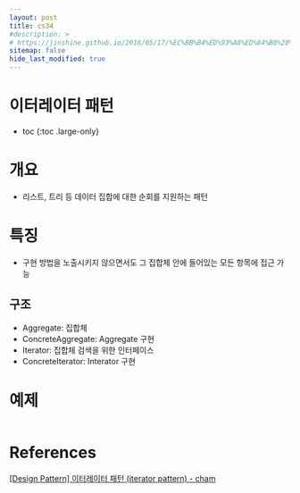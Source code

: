 ```yaml
---
layout: post
title: cs34
#description: >
# https://jinshine.github.io/2018/05/17/%EC%BB%B4%ED%93%A8%ED%84%B0%20%EA%B8%B0%EC%B4%88/%EB%A9%94%EB%AA%A8%EB%A6%AC%EA%B5%AC%EC%A1%B0/
sitemap: false
hide_last_modified: true
---
```

# 이터레이터 패턴

* toc
{:toc .large-only}

# 개요

[](/assets/img/cs/iterator.png)

- 리스트, 트리 등 데이터 집합에 대한 순회를 지원하는 패턴

# 특징

- 구현 방법을 노출시키지 않으면서도 그 집합체 안에 들어있는 모든 항목에 접근 가능

## 구조

- Aggregate: 집합체
- ConcreteAggregate: Aggregate 구현
- Iterator: 집합체 검색을 위한 인터페이스
- ConcreteIterator: Interator 구현

# 예제

```JAVA

```

# References

[[Design Pattern] 이터레이터 패턴 (iterator pattern) - cham](https://velog.io/@cham/Design-Pattern-%EC%9D%B4%ED%84%B0%EB%A0%88%EC%9D%B4%ED%84%B0-%ED%8C%A8%ED%84%B4-iterator-pattern)
